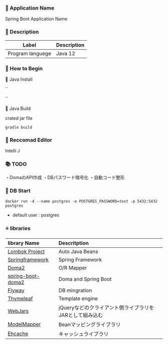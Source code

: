 ### :green_book: Application Name

Spring Boot Application Name

### :blue_book: Description

| Label            | Description |
| ---------------- | ----------- |
| Program languege | Java 12     |

### :notebook: How to Begin

:orange:  Java Install

``

``

:apple:  Java Build

crated jar file

``
gradle build
``

### :star2: Reccomad Editor

Intelli J 

### :books: TODO

・DomaのAPI作成
・DBパスワード暗号化
・自動コード整形

### :man: DB Start

``
docker run -d --name postgres -e POSTGRES_PASSWORD=test -p 5432:5432 postgres
``

- default user : postgres

### :star: libraries

| library Name | Descritption |
| :---------------------------------------| :-------------------------------|
| [Lombok Project](https://projectlombok.org/)|Auto Java Beans |
| [Springframework](https://projects.spring.io/spring-framework/)| Spring Framework|
| [Doma2](https://doma.readthedocs.io/ja/stable/)| O/R Mapper |
| [spring-boot-doma2](https://github.com/domaframework/doma-spring-boot)| Doma and Spring Boot|
| [Flyway](https://flywaydb.org/)| DB mingration |
| [Thymeleaf](http://www.thymeleaf.org/)| Template engine |
| [WebJars](https://www.webjars.org/)| jQueryなどのクライアント側ライブラリをJARとして組み込む|
| [ModelMapper](http://modelmapper.org/)| Beanマッピングライブラリ|
| [Ehcache](http://www.ehcache.org/)| キャッシュライブラリ|
